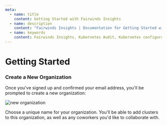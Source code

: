 ```yaml
---
meta:
  - name: title
    content: Getting Started with Fairwinds Insights
  - name: description
    content: "Fairwinds Insights | Documentation for Getting Started with Fairwinds Insights"
  - name: keywords
    content: Fairwinds Insights, Kubernetes Audit, Kubernetes configuration validation
---
```



# Getting Started

### Create a New Organization
Once you've signed up and confirmed your email address, you'll be prompted to
create a new organization:

<div class="mini-img">
  <img :src="$withBase('/img/new-org.png')" alt="new organization">
</div>

Choose a unique name for your organization. You'll be able to add clusters to this
organization, as well as any coworkers you'd like to collaborate with.
